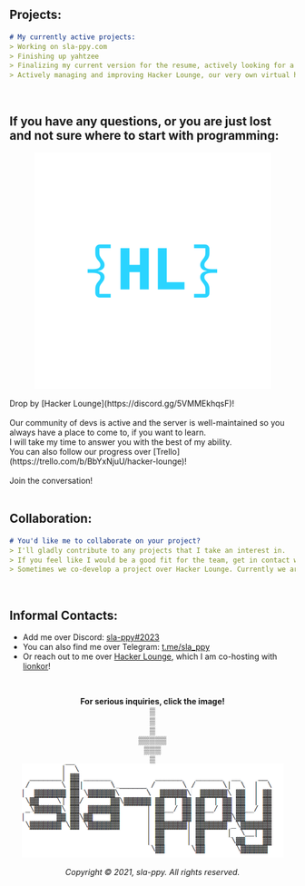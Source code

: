 ## Projects:
```markdown
# My currently active projects:
> Working on sla-ppy.com
> Finishing up yahtzee
> Finalizing my current version for the resume, actively looking for a job.
> Actively managing and improving Hacker Lounge, our very own virtual hackerspace which I am co-hosting with lionkor!
```
<br>

## If you have any questions, or you are just lost and not sure where to start with programming:
<p align="center">
<a href="https://discord.gg/5VMMEkhqsF"><img src="/HL_logo_halved.png" alt="HL_logo.png"></a>
</p>
Drop by [Hacker Lounge](https://discord.gg/5VMMEkhqsF)!<br>
<br>
Our community of devs is active and the server is well-maintained so you always have a place to come to, if you want to learn.<br>
I will take my time to answer you with the best of my ability.<br>
You can also follow our progress over [Trello](https://trello.com/b/BbYxNjuU/hacker-lounge)!<br>
<br>
Join the conversation!<br>
<br>

## Collaboration:
```markdown
# You'd like me to collaborate on your project?
> I'll gladly contribute to any projects that I take an interest in.
> If you feel like I would be a good fit for the team, get in contact with me!
> Sometimes we co-develop a project over Hacker Lounge. Currently we are trying to find a way to make that happen in a modest fashion.
```
<br>

## Informal Contacts:
* Add me over Discord: <a href="https://discord.com/users/545219738398097408">sla-ppy#2023</a>
* You can also find me over Telegram: <a href="https://t.me/sla_ppy">t.me/sla_ppy</a>
* Or reach out to me over [Hacker Lounge](https://discord.gg/5VMMEkhqsF), which I am co-hosting with [lionkor](https://github.com/lionkor)!
<br>
  
<p align="center">
<strong>For serious inquiries, click the image!</strong>
<br>▒
<br>▒
<br>▒
<br>▒▒▒▒▒
<br>▒▒▒
<br>▒ 
<br>
<a href="mailto:dev@sla-ppy.com"><img src="/sla-ppy_v2.png" alt="sla-ppy_v2.png"></a>
</p>

<p align="center">
<em>Copyright © 2021, sla-ppy. All rights reserved.</em>
</p>
